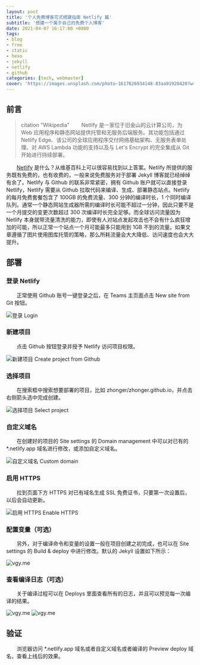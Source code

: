 ```yaml
---
layout: post
title: '个人免费博客花式搭建指南 Netlify 篇'
subtitle: '搭建一个属于自己的免费个人博客'
date: 2021-04-07 16:17:00 +0800
tags: 
- blog
- free
- static
- hexo
- jekyll
- netlify
- github
categories: [tech, webmaster]
cover: 'https://images.unsplash.com/photo-1617626934148-83aa91920420?w=1600&q=900'
---
```


## 前言

> citation "Wikipedia"
> &emsp;&emsp;Netlify 是一家位于旧金山的云计算公司，为 Web 应用程序和静态网站提供托管和无服务后端服务。其功能包括通过 Netlify Edge、该公司的全球应用程序交付网络基础架构、无服务表单处理、对 AWS Lambda 功能的支持以及与 Let's Encrypt 的完全集成从 Git 开始进行持续部署。

&emsp;&emsp;[Netlify](https://www.netlify.com/) 是什么？从维基百科上可以很容易找到以上答案。Netlify 所提供的服务既有免费的，也有收费的，一般来说免费服务对于部署 Jekyll 博客就已经绰绰有余了。Netlify 与 Github 的联系非常紧密，拥有 Github 账户就可以直接登录 Netlify，Netlify 需要从 Github 拉取代码来编译、生成、部署静态站点。Netlify的每月免费套餐包含了 100GB 的免费流量、300 分钟的编译时长，1 个同时编译队列。通常一个静态网站生成器所需的编译时长可能不超过一分钟，因此只要不是一个月提交的变更次数超过 300 次编译时长完全足够。而全球访问流量因为 Netlify 本身就带流量清洗的能力，即使有人对站点发起攻击也不会有什么疯狂增加的可能，所以正常一个站点一个月可能最多只能用到 1GB 不到的流量。如果文章遵循了图片使用图库托管的策略，那么所耗流量会大大降低、访问速度也会大大提升。

## 部署

### 登录 Netlify

&emsp;&emsp;正常使用 Github 账号一键登录之后，在 Teams 主页面点击 New site from Git 按钮。

![登录 Login](https://i.lisz.top/blog/4dTnLf.webp)

### 新建项目

&emsp;&emsp;点击 Github 按钮登录并授予 Netlify 访问项目权限。

![新建项目 Create project from Github](https://i.lisz.top/blog/p4vWTR.webp)

### 选择项目

&emsp;&emsp;在搜索框中搜索想要部署的项目，比如 zhonger/zhonger.github.io，并点击右侧箭头选中完成创建。

![选择项目 Select project](https://i.lisz.top/blog/RClRWo.webp)

### 自定义域名

&emsp;&emsp;在创建好的项目的 Site settings 的 Domain management 中可以对已有的 *.netlify.app 域名进行修改，或添加自定义域名。

![自定义域名 Custom domain](https://i.lisz.top/blog/wpkz2p.webp)

### 启用 HTTPS

&emsp;&emsp;拉到页面下方 HTTPS 对已有域名生成 SSL 免费证书，只要第一次设置后，以后会自动更新。

![启用 HTTPS Enable HTTPS](https://i.lisz.top/blog/74HffD.webp)

### 配置变量（可选）

&emsp;&emsp;另外，对于编译命令和变量的设置一般在项目创建之初完成，也可以在 Site settings 的 Build & deploy 中进行修改。默认的 Jekyll 设置如下所示：

![vgy.me](https://i.lisz.top/blog/gDt22R.webp)

### 查看编译日志（可选）

&emsp;&emsp;关于编译过程可以在 Deploys 里面查看所有的日志，并且可以预览每一次编译的结果。

![vgy.me](https://i.lisz.top/blog/UMVUaz.webp)
![vgy.me](https://i.lisz.top/blog/cfMYpw.webp)

## 验证

&emsp;&emsp;浏览器访问 *.netlify.app 域名或者自定义域名或者编译的 Preview deploy 域名，查看上线后的效果。
